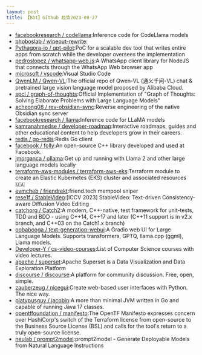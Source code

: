 ```yaml
---
layout: post
title: 【Bot】Github 趋势2023-08-27
---
```


* [facebookresearch / codellama](https://github.com/facebookresearch/codellama):Inference code for CodeLlama models
* [phoboslab / wipeout-rewrite](https://github.com/phoboslab/wipeout-rewrite):
* [Pythagora-io / gpt-pilot](https://github.com/Pythagora-io/gpt-pilot):PoC for a scalable dev tool that writes entire apps from scratch while the developer oversees the implementation
* [pedroslopez / whatsapp-web.js](https://github.com/pedroslopez/whatsapp-web.js):A WhatsApp client library for NodeJS that connects through the WhatsApp Web browser app
* [microsoft / vscode](https://github.com/microsoft/vscode):Visual Studio Code
* [QwenLM / Qwen-VL](https://github.com/QwenLM/Qwen-VL):The official repo of Qwen-VL (通义千问-VL) chat & pretrained large vision language model proposed by Alibaba Cloud.
* [spcl / graph-of-thoughts](https://github.com/spcl/graph-of-thoughts):Official Implementation of "Graph of Thoughts: Solving Elaborate Problems with Large Language Models"
* [acheong08 / rev-obsidian-sync](https://github.com/acheong08/rev-obsidian-sync):Reverse engineering of the native Obsidian sync server
* [facebookresearch / llama](https://github.com/facebookresearch/llama):Inference code for LLaMA models
* [kamranahmedse / developer-roadmap](https://github.com/kamranahmedse/developer-roadmap):Interactive roadmaps, guides and other educational content to help developers grow in their careers.
* [redis / go-redis](https://github.com/redis/go-redis):Redis Go client
* [facebook / folly](https://github.com/facebook/folly):An open-source C++ library developed and used at Facebook.
* [jmorganca / ollama](https://github.com/jmorganca/ollama):Get up and running with Llama 2 and other large language models locally
* [terraform-aws-modules / terraform-aws-eks](https://github.com/terraform-aws-modules/terraform-aws-eks):Terraform module to create an Elastic Kubernetes (EKS) cluster and associated resources 🇺🇦
* [evmcheb / friendrekt](https://github.com/evmcheb/friendrekt):friend.tech mempool sniper
* [rese1f / StableVideo](https://github.com/rese1f/StableVideo):[ICCV 2023] StableVideo: Text-driven Consistency-aware Diffusion Video Editing
* [catchorg / Catch2](https://github.com/catchorg/Catch2):A modern, C++-native, test framework for unit-tests, TDD and BDD - using C++14, C++17 and later (C++11 support is in v2.x branch, and C++03 on the Catch1.x branch)
* [oobabooga / text-generation-webui](https://github.com/oobabooga/text-generation-webui):A Gradio web UI for Large Language Models. Supports transformers, GPTQ, llama.cpp (ggml), Llama models.
* [Developer-Y / cs-video-courses](https://github.com/Developer-Y/cs-video-courses):List of Computer Science courses with video lectures.
* [apache / superset](https://github.com/apache/superset):Apache Superset is a Data Visualization and Data Exploration Platform
* [discourse / discourse](https://github.com/discourse/discourse):A platform for community discussion. Free, open, simple.
* [zauberzeug / nicegui](https://github.com/zauberzeug/nicegui):Create web-based user interfaces with Python. The nice way.
* [platypusguy / jacobin](https://github.com/platypusguy/jacobin):A more than minimal JVM written in Go and capable of running Java 17 classes.
* [opentffoundation / manifesto](https://github.com/opentffoundation/manifesto):The OpenTF Manifesto expresses concern over HashiCorp's switch of the Terraform license from open-source to the Business Source License (BSL) and calls for the tool's return to a truly open-source license.
* [neulab / prompt2model](https://github.com/neulab/prompt2model):prompt2model - Generate Deployable Models from Natural Language Instructions
